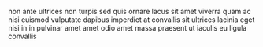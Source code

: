 non ante ultrices non turpis sed quis ornare lacus sit amet viverra quam ac nisi
euismod vulputate dapibus imperdiet at convallis sit ultrices lacinia eget nisi
in in pulvinar amet amet odio amet massa praesent ut iaculis eu ligula
convallis